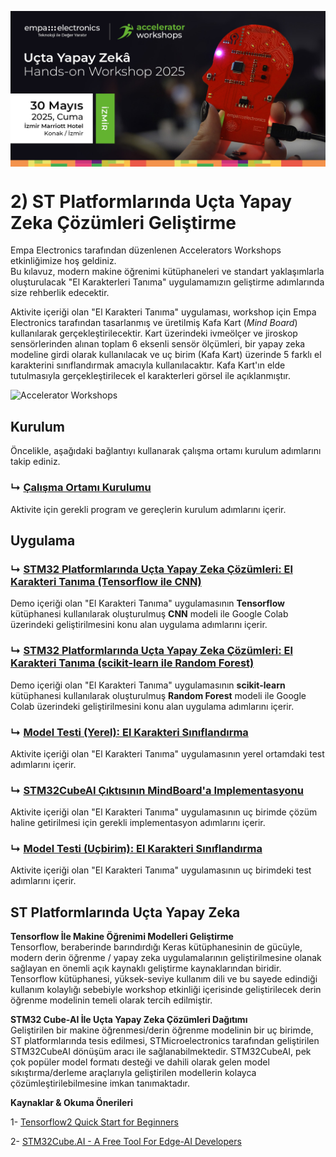 <p align="center">
    <img src="../Additionals/Empa-Workshops-Template-Banner.jpg" alt="Accelerator Workshops" 
    style="display: block; margin: 0 auto"/>
</p>

# 2) ST Platformlarında Uçta Yapay Zeka Çözümleri Geliştirme
Empa Electronics tarafından düzenlenen Accelerators Workshops etkinliğimize hoş geldiniz.  
Bu kılavuz, modern makine öğrenimi kütüphaneleri ve standart yaklaşımlarla oluşturulacak "El Karakterleri Tanıma" uygulamamızın geliştirme adımlarında size rehberlik edecektir.

Aktivite içeriği olan "El Karakteri Tanıma" uygulaması,  workshop için Empa Electronics tarafından tasarlanmış ve üretilmiş Kafa Kart (_Mind Board_) kullanılarak gerçekleştirilecektir. Kart üzerindeki ivmeölçer ve jiroskop sensörlerinden alınan toplam 6 eksenli sensör ölçümleri, bir yapay zeka modeline girdi olarak kullanılacak ve uç birim (Kafa Kart) üzerinde 5 farklı el karakterini sınıflandırmak amacıyla kullanılacaktır. Kafa Kart'ın elde tutulmasıyla gerçekleştirilecek el karakterleri görsel ile açıklanmıştır.

<img src="./Additionals/Hand-Characters.png" alt="Accelerator Workshops" width="800"/> 

## Kurulum
Öncelikle, aşağıdaki bağlantıyı kullanarak çalışma ortamı kurulum adımlarını takip ediniz.
### ↳ [Çalışma Ortamı Kurulumu](Kurulum.md)
Aktivite için gerekli program ve gereçlerin kurulum adımlarını içerir.

## Uygulama
### ↳ [STM32 Platformlarında Uçta Yapay Zeka Çözümleri: El Karakteri Tanıma (Tensorflow ile CNN)](https://colab.research.google.com/drive/1hXrLQyYdJ7H2DgL7fW6nQtDmb_dmDuge)
Demo içeriği olan "El Karakteri Tanıma" uygulamasının **Tensorflow** kütüphanesi kullanılarak oluşturulmuş **CNN** modeli ile Google Colab üzerindeki geliştirilmesini konu alan uygulama adımlarını içerir.
### ↳ [STM32 Platformlarında Uçta Yapay Zeka Çözümleri: El Karakteri Tanıma (scikit-learn ile Random Forest)](https://colab.research.google.com/drive/1bbg1bfcpoIIn0kcI18elS_EtdG5Iee-f)
Demo içeriği olan "El Karakteri Tanıma" uygulamasının **scikit-learn** kütüphanesi kullanılarak oluşturulmuş **Random Forest** modeli ile Google Colab üzerindeki geliştirilmesini konu alan uygulama adımlarını içerir.

### ↳ [Model Testi (Yerel): El Karakteri Sınıflandırma](Uygulama_test_local_hand_character_recognition.ipynb)
Aktivite içeriği olan "El Karakteri Tanıma" uygulamasının yerel ortamdaki test adımlarını içerir.

### ↳ [STM32CubeAI Çıktısının MindBoard'a Implementasyonu](Ucbirim_Proje_Kurulum.md)
Aktivite içeriği olan "El Karakteri Tanıma" uygulamasının uç birimde çözüm haline getirilmesi için gerekli implementasyon adımlarını içerir.

### ↳ [Model Testi (Uçbirim): El Karakteri Sınıflandırma](Uygulama_test_edge_hand_character_recognition.ipynb)
Aktivite içeriği olan "El Karakteri Tanıma" uygulamasının uç birimdeki test adımlarını içerir.

## ST Platformlarında Uçta Yapay Zeka

**Tensorflow İle Makine Öğrenimi Modelleri Geliştirme**  
Tensorflow, beraberinde barındırdığı Keras kütüphanesinin de gücüyle, modern derin öğrenme / yapay zeka uygulamalarının geliştirilmesine olanak sağlayan en önemli açık kaynaklı geliştirme kaynaklarından biridir. Tensorflow kütüphanesi, yüksek-seviye kullanım dili ve bu sayede edindiği kullanım kolaylığı sebebiyle workshop etkinliği içerisinde geliştirilecek derin öğrenme modelinin temeli olarak tercih edilmiştir.

**STM32 Cube-AI İle Uçta Yapay Zeka Çözümleri Dağıtımı**  
Geliştirilen bir makine öğrenmesi/derin öğrenme modelinin bir uç birimde, ST platformlarında tesis edilmesi, STMicroelectronics tarafından geliştirilen STM32CubeAI dönüşüm aracı ile sağlanabilmektedir. STM32CubeAI, pek çok popüler model formatı desteği ve dahili olarak gelen model sıkıştırma/derleme araçlarıyla geliştirilen modellerin kolayca çözümleştirilebilmesine imkan tanımaktadır.

**Kaynaklar & Okuma Önerileri** 

1- [Tensorflow2 Quick Start for Beginners](https://www.tensorflow.org/tutorials/quickstart/beginner)

2- [STM32Cube.AI - A Free Tool For Edge-AI Developers](https://stm32ai.st.com/stm32-cube-ai/)